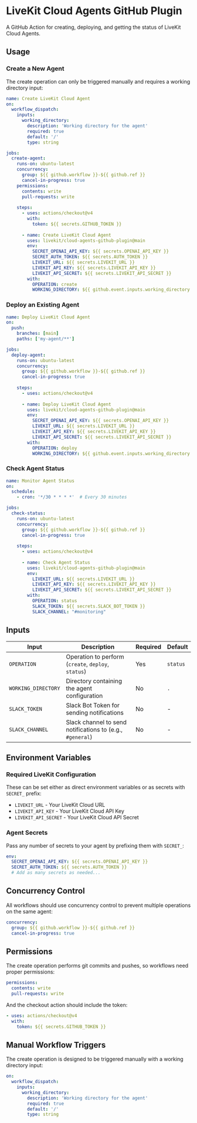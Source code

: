 # LiveKit Cloud Agents GitHub Plugin

A GitHub Action for creating, deploying, and getting the status of LiveKit Cloud Agents.

## Usage

### Create a New Agent

The create operation can only be triggered manually and requires a working directory input:

```yaml
name: Create LiveKit Cloud Agent
on:
  workflow_dispatch:
    inputs:
      working_directory:
        description: 'Working directory for the agent'
        required: true
        default: '/'
        type: string

jobs:
  create-agent:
    runs-on: ubuntu-latest
    concurrency:
      group: ${{ github.workflow }}-${{ github.ref }}
      cancel-in-progress: true
    permissions:
      contents: write
      pull-requests: write
    
    steps:
      - uses: actions/checkout@v4
        with:
          token: ${{ secrets.GITHUB_TOKEN }}
      
      - name: Create LiveKit Cloud Agent
        uses: livekit/cloud-agents-github-plugin@main
        env:
          SECRET_OPENAI_API_KEY: ${{ secrets.OPENAI_API_KEY }}
          SECRET_AUTH_TOKEN: ${{ secrets.AUTH_TOKEN }}
          LIVEKIT_URL: ${{ secrets.LIVEKIT_URL }}
          LIVEKIT_API_KEY: ${{ secrets.LIVEKIT_API_KEY }}
          LIVEKIT_API_SECRET: ${{ secrets.LIVEKIT_API_SECRET }}
        with:
          OPERATION: create
          WORKING_DIRECTORY: ${{ github.event.inputs.working_directory }}
```

### Deploy an Existing Agent

```yaml
name: Deploy LiveKit Cloud Agent
on:
  push:
    branches: [main]
    paths: ['my-agent/**']

jobs:
  deploy-agent:
    runs-on: ubuntu-latest
    concurrency:
      group: ${{ github.workflow }}-${{ github.ref }}
      cancel-in-progress: true
    
    steps:
      - uses: actions/checkout@v4
      
      - name: Deploy LiveKit Cloud Agent
        uses: livekit/cloud-agents-github-plugin@main
        env:
          SECRET_OPENAI_API_KEY: ${{ secrets.OPENAI_API_KEY }}
          LIVEKIT_URL: ${{ secrets.LIVEKIT_URL }}
          LIVEKIT_API_KEY: ${{ secrets.LIVEKIT_API_KEY }}
          LIVEKIT_API_SECRET: ${{ secrets.LIVEKIT_API_SECRET }}
        with:
          OPERATION: deploy
          WORKING_DIRECTORY: ${{ github.event.inputs.working_directory }}
```

### Check Agent Status

```yaml
name: Monitor Agent Status
on:
  schedule:
    - cron: '*/30 * * * *'  # Every 30 minutes

jobs:
  check-status:
    runs-on: ubuntu-latest
    concurrency:
      group: ${{ github.workflow }}-${{ github.ref }}
      cancel-in-progress: true
    
    steps:
      - uses: actions/checkout@v4
      
      - name: Check Agent Status
        uses: livekit/cloud-agents-github-plugin@main
        env:
          LIVEKIT_URL: ${{ secrets.LIVEKIT_URL }}
          LIVEKIT_API_KEY: ${{ secrets.LIVEKIT_API_KEY }}
          LIVEKIT_API_SECRET: ${{ secrets.LIVEKIT_API_SECRET }}
        with:
          OPERATION: status
          SLACK_TOKEN: ${{ secrets.SLACK_BOT_TOKEN }}
          SLACK_CHANNEL: "#monitoring"
```

## Inputs

| Input | Description | Required | Default |
|-------|-------------|----------|---------|
| `OPERATION` | Operation to perform (`create`, `deploy`, `status`) | Yes | `status` |
| `WORKING_DIRECTORY` | Directory containing the agent configuration | No | `.` |
| `SLACK_TOKEN` | Slack Bot Token for sending notifications | No | - |
| `SLACK_CHANNEL` | Slack channel to send notifications to (e.g., `#general`) | No | - |

## Environment Variables

### Required LiveKit Configuration

These can be set either as direct environment variables or as secrets with `SECRET_` prefix:

- `LIVEKIT_URL` - Your LiveKit Cloud URL
- `LIVEKIT_API_KEY` - Your LiveKit Cloud API Key  
- `LIVEKIT_API_SECRET` - Your LiveKit Cloud API Secret

### Agent Secrets

Pass any number of secrets to your agent by prefixing them with `SECRET_`:

```yaml
env:
  SECRET_OPENAI_API_KEY: ${{ secrets.OPENAI_API_KEY }}
  SECRET_AUTH_TOKEN: ${{ secrets.AUTH_TOKEN }}
  # Add as many secrets as needed...
```


## Concurrency Control

All workflows should use concurrency control to prevent multiple operations on the same agent:

```yaml
concurrency:
  group: ${{ github.workflow }}-${{ github.ref }}
  cancel-in-progress: true
```

## Permissions

The create operation performs git commits and pushes, so workflows need proper permissions:

```yaml
permissions:
  contents: write
  pull-requests: write
```

And the checkout action should include the token:

```yaml
- uses: actions/checkout@v4
  with:
    token: ${{ secrets.GITHUB_TOKEN }}
```

## Manual Workflow Triggers

The create operation is designed to be triggered manually with a working directory input:

```yaml
on:
  workflow_dispatch:
    inputs:
      working_directory:
        description: 'Working directory for the agent'
        required: true
        default: '/'
        type: string
```
